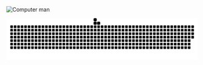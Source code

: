 <img src="https://mir-s3-cdn-cf.behance.net/project_modules/max_1200/5eeea355389655.59822ff824b72.gif" alt="Computer man" style="width:48px;height:48px;">

![snake gif](https://github.com/AliETninja/tetris/blob/output/github-contribution-grid-snake.svg)
